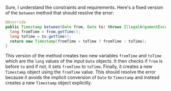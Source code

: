Sure, I understand the constraints and requirements. Here's a fixed version of the `between` method that should resolve the error:
```java
@Override
public Timestamp between(Date from, Date to) throws IllegalArgumentException {
  long fromTime = from.getTime();
  long toTime = to.getTime();
  return new Timestamp(fromTime < toTime ? fromTime : toTime);
}
```
This version of the method creates two new variables `fromTime` and `toTime` which are the `long` values of the input `Date` objects. It then checks if `from` is before `to` and if not, it sets `fromTime` to `toTime`. Finally, it creates a new `Timestamp` object using the `fromTime` value. This should resolve the error because it avoids the implicit conversion of `Date` to `Timestamp` and instead creates a new `Timestamp` object explicitly.